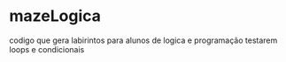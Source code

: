 # mazeLogica
codigo que gera labirintos para alunos de logica e programação testarem loops e condicionais
